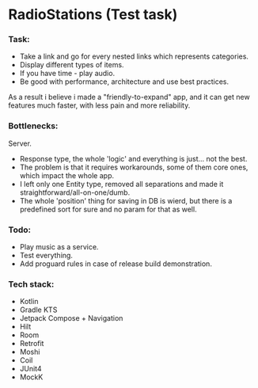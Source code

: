 # RadioStations (Test task)

### Task:

- Take a link and go for every nested links which represents categories.
- Display different types of items.
- If you have time - play audio.
- Be good with performance, architecture and use best practices.

As a result i believe i made a "friendly-to-expand" app, and it can get new features much faster, with less pain and more reliability.

### Bottlenecks:

Server.

- Response type, the whole 'logic' and everything is just... not the best.
- The problem is that it requires workarounds, some of them core ones, which impact the whole app.
- I left only one Entity type, removed all separations and made it straightforward/all-on-one/dumb.
- The whole 'position' thing for saving in DB is wierd, but there is a predefined sort for sure and no param for that as well.

### Todo:

- Play music as a service.
- Test everything.
- Add proguard rules in case of release build demonstration.

### Tech stack:

- Kotlin
- Gradle KTS
- Jetpack Compose + Navigation
- Hilt
- Room
- Retrofit
- Moshi
- Coil
- JUnit4
- MockK
